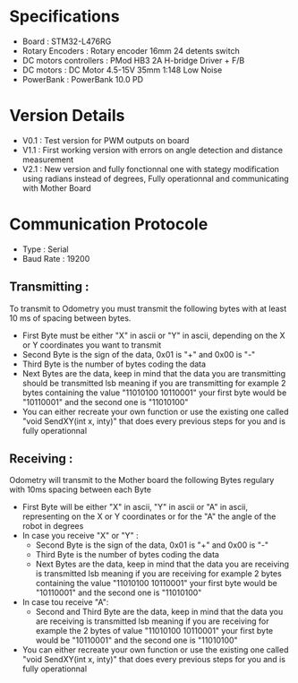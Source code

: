 # Specifications
- Board : STM32-L476RG
- Rotary Encoders : Rotary encoder 16mm 24 detents switch
- DC motors controllers : PMod HB3 2A H-bridge Driver + F/B
- DC motors : DC Motor 4.5-15V 35mm 1:148 Low Noise
- PowerBank : PowerBank 10.0 PD

# Version Details
- V0.1 : Test version for PWM outputs on board
- V1.1 : First working version with errors on angle detection and distance measurement
- V2.1 : New version and fully fonctionnal one with stategy modification using radians instead of degrees, Fully operationnal and communicating with Mother Board

# Communication Protocole
- Type : Serial
- Baud Rate : 19200

## Transmitting :
To transmit to Odometry you must transmit the following bytes with at least 10 ms of spacing between bytes.
- First Byte must be either "X" in ascii or "Y" in ascii, depending on the X or Y coordinates you want to transmit
- Second Byte is the sign of the data, 0x01 is "+" and 0x00 is "-"
- Third Byte is the number of bytes coding the data
- Next Bytes are the data, keep in mind that the data you are transmitting should be transmitted lsb meaning if you are transmitting for example 2 bytes containing the value "11010100 10110001" your first byte would be "10110001" and the second one is "11010100"
- You can either recreate your own function or use the existing one called "void SendXY(int x, inty)" that does every previous steps for you and is fully operationnal

## Receiving :
Odometry will transmit to the Mother board the following Bytes regulary with 10ms spacing between each Byte
- First Byte will be either "X" in ascii, "Y" in ascii or "A" in ascii, representing on the X or Y coordinates or for the "A" the angle of the robot in degrees
- In case you receive "X" or "Y" :
  * Second Byte is the sign of the data, 0x01 is "+" and 0x00 is "-"
  * Third Byte is the number of bytes coding the data
  * Next Bytes are the data, keep in mind that the data you are receiving is transmitted lsb meaning if you are receiving for example 2 bytes containing the value "11010100 10110001" your first byte would be "10110001" and the second one is "11010100"
- In case tou receive "A":
  * Second and Third Byte are the data, keep in mind that the data you are receiving is transmitted lsb meaning if you are receiving for example the 2 bytes of value "11010100 10110001" your first byte would be "10110001" and the second one is "11010100"
- You can either recreate your own function or use the existing one called "void SendXY(int x, inty)" that does every previous steps for you and is fully operationnal
